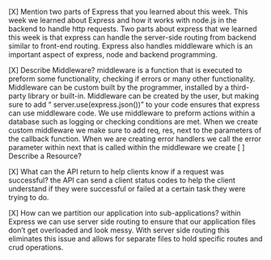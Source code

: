 [X] Mention two parts of Express that you learned about this week.
	This week we learned about Express and how it works with node.js in the backend to handle http requests. Two parts about express that we learned this week is that express can handle the server-side routing from backend similar to front-end routing. Express also handles middleware which is an important aspect of express, node and backend programming.

[X] Describe Middleware?
	middleware is a function that is executed to preform some functionality, checking if errors or many other functionality. Middleware can be custom built by the programmer, installed by a third-party library or built-in. Middleware can be created by the user, but making sure to add “ server.use(express.json())” to your code ensures that express can use middleware code. We use middleware to preform actions within a database such as logging or checking conditions are met. When we create custom middleware we make sure to add req, res, next to the parameters of the callback function. When we are creating error handlers we call the error parameter within next that is called within the middleware we create
[ ] Describe a Resource?

[X] What can the API return to help clients know if a request was successful?
	the API can send a client status codes to help the client understand if they were successful or failed at a certain task they were trying to do.

[X] How can we partition our application into sub-applications?
	within Express we can use server side routing to ensure that our application files don’t get overloaded and look messy. With server side routing this eliminates this issue and allows for separate files to hold specific routes and crud operations.

